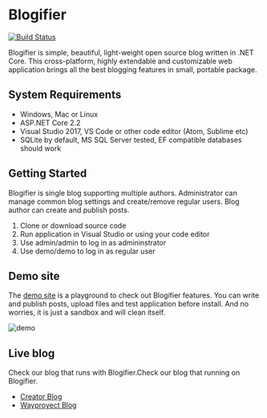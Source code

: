# Blogifier
[![Build Status](https://dev.azure.com/wayproyect/Blogway/_apis/build/status/Wayproyect.Blogifier?branchName=master)](https://dev.azure.com/wayproyect/Blogway/_build/latest?definitionId=4&branchName=master)

Blogifier is simple, beautiful, light-weight open source blog written in .NET Core. This cross-platform, highly extendable and customizable web application brings all the best blogging features in small, portable package.


## System Requirements

* Windows, Mac or Linux
* ASP.NET Core 2.2
* Visual Studio 2017, VS Code or other code editor (Atom, Sublime etc)
* SQLite by default, MS SQL Server tested, EF compatible databases should work

## Getting Started

Blogifier is single blog supporting multiple authors. Administrator can manage common blog settings and create/remove regular users. Blog author can create and publish posts.

1. Clone or download source code
2. Run application in Visual Studio or using your code editor
3. Use admin/admin to log in as admininstrator
4. Use demo/demo to log in as regular user

## Demo site

The [demo site](http://blogifier.azurewebsites.net) is a playground to check out Blogifier features. You can write and publish posts, upload files and test application before install. And no worries, it is just a sandbox and will clean itself.

![demo](https://user-images.githubusercontent.com/1932785/48745555-7f69e880-ec31-11e8-9d8e-b47d7ab37895.png)

## Live blog
Check our blog that runs with Blogifier.Check our blog that running on Blogifier.

* [Creator Blog](http://rtur.net) 
* [Wayproyect Blog](https://blog.wayproyect.com) 
